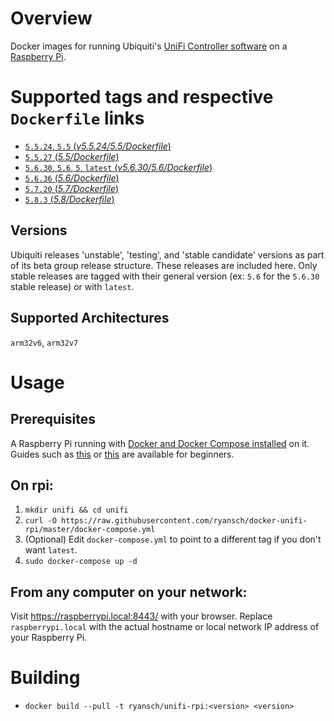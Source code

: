 # Overview

Docker images for running Ubiquiti's [UniFi Controller software](https://www.ubnt.com/download/unifi/) on a [Raspberry Pi](https://www.raspberrypi.org/).

# Supported tags and respective `Dockerfile` links

- [`5.5.24`, `5.5` (*v5.5.24/5.5/Dockerfile*)](https://github.com/ryansch/docker-unifi-rpi/blob/v5.5.24/5.5/Dockerfile)
- [`5.5.27` (*5.5/Dockerfile*)](https://github.com/ryansch/docker-unifi-rpi/blob/master/5.5/Dockerfile)
- [`5.6.30`, `5.6`, `5`, `latest` (*v5.6.30/5.6/Dockerfile*)](https://github.com/ryansch/docker-unifi-rpi/blob/v5.6.30/5.6/Dockerfile)
- [`5.6.36` (*5.6/Dockerfile*)](https://github.com/ryansch/docker-unifi-rpi/blob/master/5.6/Dockerfile)
- [`5.7.20` (*5.7/Dockerfile*)](https://github.com/ryansch/docker-unifi-rpi/blob/master/5.7/Dockerfile)
- [`5.8.3` (*5.8/Dockerfile*)](https://github.com/ryansch/docker-unifi-rpi/blob/master/5.8/Dockerfile)

## Versions
Ubiquiti releases 'unstable', 'testing', and 'stable candidate' versions as part of its beta group release structure.  These releases are included here.  Only stable releases are tagged with their general version (ex: `5.6` for the `5.6.30` stable release) or with `latest`.

## Supported Architectures
`arm32v6`, `arm32v7`

# Usage

## Prerequisites

A Raspberry Pi running with [Docker and Docker Compose installed](https://docs.docker.com/engine/installation/linux/docker-ce/debian/#install-using-the-convenience-script) on it. Guides such as [this](https://blog.alexellis.io/getting-started-with-docker-on-raspberry-pi/) or [this](https://blog.hypriot.com/getting-started-with-docker-and-mac-on-the-raspberry-pi/) are available for beginners.

## On rpi:

1. `mkdir unifi && cd unifi`
2. `curl -O https://raw.githubusercontent.com/ryansch/docker-unifi-rpi/master/docker-compose.yml`
3. (Optional) Edit `docker-compose.yml` to point to a different tag if you don't want `latest`.
4. `sudo docker-compose up -d`

## From any computer on your network:

Visit https://raspberrypi.local:8443/ with your browser. Replace `raspberrypi.local` with the actual hostname or local network IP address of your Raspberry Pi.

# Building
- `docker build --pull -t ryansch/unifi-rpi:<version> <version>`

